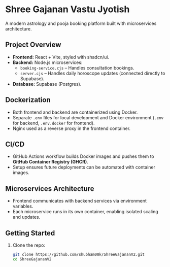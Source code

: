 # Shree Gajanan Vastu Jyotish

A modern astrology and pooja booking platform built with microservices architecture.

## Project Overview
- **Frontend:** React + Vite, styled with shadcn/ui.  
- **Backend:** Node.js microservices:
  - `booking-service.cjs` – Handles consultation bookings.  
  - `server.cjs` – Handles daily horoscope updates (connected directly to Supabase).  
- **Database:** Supabase (Postgres).  

## Dockerization
- Both frontend and backend are containerized using Docker.  
- Separate `.env` files for local development and Docker environment (`.env` for backend, `.env.docker` for frontend).  
- Nginx used as a reverse proxy in the frontend container.  

## CI/CD
- GitHub Actions workflow builds Docker images and pushes them to **GitHub Container Registry (GHCR)**.  
- Setup ensures future deployments can be automated with container images.  

## Microservices Architecture
- Frontend communicates with backend services via environment variables.  
- Each microservice runs in its own container, enabling isolated scaling and updates.  

## Getting Started
1. Clone the repo:
   ```bash
   git clone https://github.com/shubham00k/ShreeGajananV2.git
   cd ShreeGajananV2
